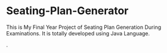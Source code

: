 # Seating-Plan-Generator

This is My Final Year Project of Seating Plan Generation During Examinations. It is totally developed using Java Language.













































































































































































































































































































































































































































.






































